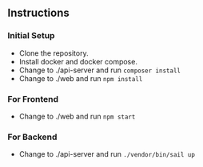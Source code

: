 ## Instructions

### Initial Setup

- Clone the repository.
- Install docker and docker compose.
- Change to ./api-server and run `composer install`
- Change to ./web and run `npm install`

### For Frontend

- Change to ./web and run `npm start`

### For Backend

- Change to ./api-server and run `./vendor/bin/sail up`
